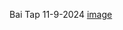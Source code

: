 Bai Tap 11-9-2024
[image](https://github.com/user-attachments/assets/ef7a578c-489a-4e53-943c-b554d5cdcdf6)
